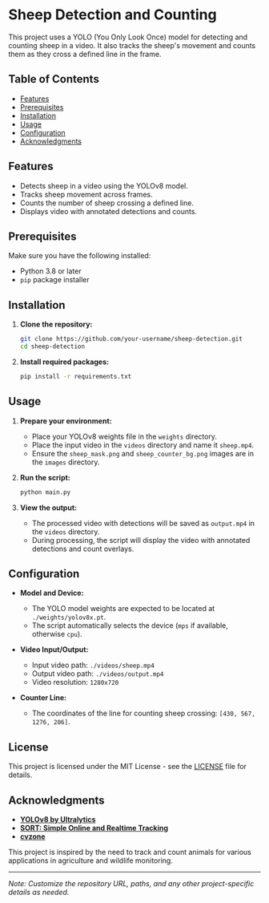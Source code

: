 # Sheep Detection and Counting

This project uses a YOLO (You Only Look Once) model for detecting and counting sheep in a video. It also tracks the sheep's movement and counts them as they cross a defined line in the frame.

## Table of Contents
- [Features](#features)
- [Prerequisites](#prerequisites)
- [Installation](#installation)
- [Usage](#usage)
- [Configuration](#configuration)
- [Acknowledgments](#acknowledgments)

## Features
- Detects sheep in a video using the YOLOv8 model.
- Tracks sheep movement across frames.
- Counts the number of sheep crossing a defined line.
- Displays video with annotated detections and counts.

## Prerequisites
Make sure you have the following installed:
- Python 3.8 or later
- `pip` package installer

## Installation
1. **Clone the repository:**
    ```bash
    git clone https://github.com/your-username/sheep-detection.git
    cd sheep-detection
    ```

2. **Install required packages:**
    ```bash
    pip install -r requirements.txt
    ```

## Usage
1. **Prepare your environment:**
    - Place your YOLOv8 weights file in the `weights` directory.
    - Place the input video in the `videos` directory and name it `sheep.mp4`.
    - Ensure the `sheep_mask.png` and `sheep_counter_bg.png` images are in the `images` directory.

2. **Run the script:**
    ```bash
    python main.py
    ```

3. **View the output:**
    - The processed video with detections will be saved as `output.mp4` in the `videos` directory.
    - During processing, the script will display the video with annotated detections and count overlays.

## Configuration
- **Model and Device:**
    - The YOLO model weights are expected to be located at `./weights/yolov8x.pt`.
    - The script automatically selects the device (`mps` if available, otherwise `cpu`).

- **Video Input/Output:**
    - Input video path: `./videos/sheep.mp4`
    - Output video path: `./videos/output.mp4`
    - Video resolution: `1280x720`

- **Counter Line:**
    - The coordinates of the line for counting sheep crossing: `[430, 567, 1276, 206]`.

## License
This project is licensed under the MIT License - see the [LICENSE](LICENSE) file for details.

## Acknowledgments
- **[YOLOv8 by Ultralytics](https://github.com/autogyro/yolo-V8)**
- **[SORT: Simple Online and Realtime Tracking](https://github.com/abewley/sort)**
- **[cvzone](https://github.com/cvzone/cvzone)**

This project is inspired by the need to track and count animals for various applications in agriculture and wildlife monitoring.

---

*Note: Customize the repository URL, paths, and any other project-specific details as needed.*
